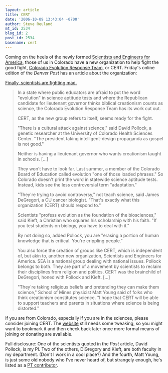 ```yaml
---
layout: article
title: CERT
date: '2006-10-09 13:43:04 -0700'
author: Steve Reuland
mt_id: 2534
blog_id: 2
post_id: 2534
basename: cert
---
```

Coming on the heels of the newly formed [Scientists and Engineers for America](http://www.sefora.org/), those of us in Colorado have a new organization to help fight the good fight, [Colorado Evolution Response Team](http://www.evolutionarygenomics.com/CERT/CERT.html), or CERT.  Friday's online edition of the _Denver Post_ has an article about the organization:

[Finally, scientists are fighting mad.](http://www.denverpost.com/news/ci_4448134)

> In a state where public educators are afraid to put the word "evolution" in science aptitude tests and where the Republican candidate for lieutenant governor thinks biblical creationism counts as science, the Colorado Evolution Response Team has its work cut out.
> 
> CERT, as the new group refers to itself, seems ready for the fight.
> 
> "There is a cultural attack against science," said David Pollock, a genetic researcher at the University of Colorado Health Sciences Center. "The president taking intelligent-design propaganda as gospel is not good."
> 
> Neither is having a lieutenant governor who wants creationism taught in schools. \[...\]
> 
> They won't have to look far. Last summer, a member of the Colorado Board of Education called evolution "one of those loaded phrases." So Colorado doesn't print the word in statewide science aptitude tests. Instead, kids see the less controversial term "adaptation."
> 
> "They're trying to avoid controversy," not teach science, said James DeGregori, a CU cancer biologist. "That's exactly what this organization (CERT) should respond to."
> 
> Scientists "profess evolution as the foundation of the biosciences," said Kieft, a Christian who squares his scholarship with his faith. "If you test students on biology, you have to deal with it."
> 
> By not doing so, added Pollock, you are "erasing a portion of human knowledge that is critical. You're crippling people."
> 
> You also force the creation of groups like CERT, which is independent of, but akin to, another new organization, Scientists and Engineers for America. SEA is a national group dealing with national issues. Pollock belongs to both. They are part of a movement by scientists to reclaim their disciplines from religion and politics. CERT was the brainchild of DeGregori, honed with Pollock and Kieft. \[...\]
> 
> "They're taking religious beliefs and pretending they can make them science," School of Mines physicist Matt Young said of folks who think creationism constitutes science. "I hope that CERT will be able to support teachers and parents in situations where science is being distorted."

If you are from Colorado, especially if you are in the sciences, please consider joining CERT.  The [website](http://www.evolutionarygenomics.com/CERT/CERT.html) still needs some tweaking, so you might want to bookmark it and then check back later once more formal means of joining or donating are available.

Full disclosure:  One of the scientists quoted in the _Post_ article, David Pollock, is my PI.  Two of the others, DiGregory and Kieft, are both faculty in my department.  (Don't I work in a cool place?)  And the fourth, Matt Young, is just some old nobody who I've never heard of, but strangely enough, he's listed as a [PT contributor](/archives/2004/03/the-crew-of-the.html).
